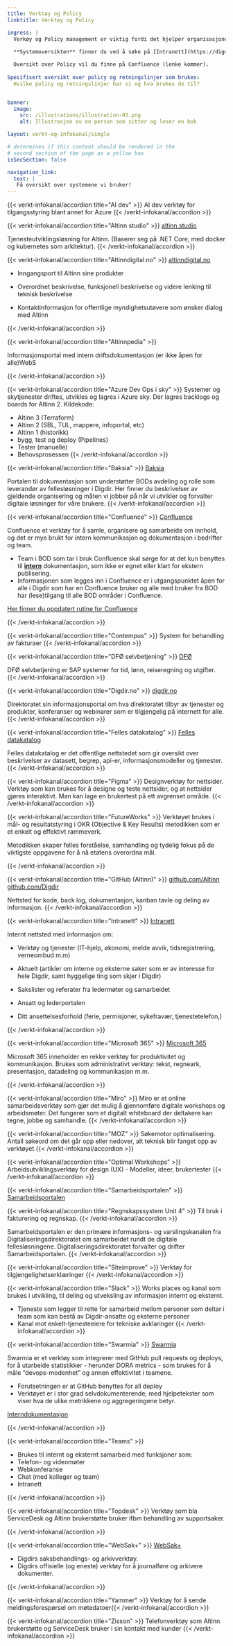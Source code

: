```yaml
---
title: Verktøy og Policy  
linktitle: Verktøy og Policy

ingress: |
  Verkøy og Policy management er viktig fordi det hjelper organisasjoner med å etablere klare retningslinjer og regler som sikrer at de opererer effektivt, i samsvar med lover og forskrifter, og beskytter mot risiko. Det gir struktur for beslutningstaking, sikrer konsekvent atferd, og gjør det lettere å håndtere endringer og overholdelse av interne og eksterne krav.
  
  **Systemoversikten** finner du ved å søke på [Intranett](https://digdir.sharepoint.com/?locale=en-gb&inPlaceNav=portals).  

  Oversikt over Policy vil du finne på Confluence (lenke kommer).
  
Spesifisert oversikt over policy og retningslinjer som brukes:
  Hvilke policy og retningslinjer har vi og hva brukes de til?


banner:
  image:
    src: /illustrations/illustration-03.png
    alt: Illustrasjon av en person som sitter og leser en bok

layout: verkt-og-infokanal/single

# determines if this content should be rendered in the
# second section of the page as a yellow box
isSecSection: false

navigation_link:
  text: |
   Få oversikt over systemene vi bruker!
---
```


{{< verkt-infokanal/accordion title="AI dev" >}}
AI dev verktøy for tilgangsstyring blant annet for Azure
{{< /verkt-infokanal/accordion >}}

{{< verkt-infokanal/accordion title="Altinn studio" >}}
[altinn.studio](https://altinn.studio)

Tjenesteutviklingsløsning for Altinn. (Baserer seg på .NET Core, med docker og kubernetes som arkitektur). 
{{< /verkt-infokanal/accordion >}}

{{< verkt-infokanal/accordion title="Altinndigital.no" >}}
[altinndigital.no](https://Altinndigital.no)

- Inngangsport til Altinn sine produkter

- Overordnet beskrivelse, funksjonell beskrivelse og videre lenking til teknisk beskrivelse

-	Kontaktinformasjon for offentlige myndighetsutøvere som ønsker dialog med Altinn

{{< /verkt-infokanal/accordion >}}

{{< verkt-infokanal/accordion title="Altinnpedia" >}}

Informasjonsportal med intern driftsdokumentasjon (er ikke åpen for alle)WebS

{{< /verkt-infokanal/accordion >}}

{{< verkt-infokanal/accordion title="Azure Dev Ops i sky" >}}
Systemer og skytjenester driftes, utvikles og lagres i Azure sky. 
Der lagres backlogs og boards for Altinn 2. 
Kildekode:
- Altinn 3 (Terraform)
- Altinn 2 (SBL, TUL, mappere, infoportal, etc) 
- Altinn 1 (historikk)
- bygg, test og deploy (Pipelines)
- Tester (manuelle)
- Behovsprosessen
{{< /verkt-infokanal/accordion >}}

{{< verkt-infokanal/accordion title="Baksia" >}}
[Baksia](https://baksia.digdir.no/)

Portalen til dokumentasjon som understøtter BODs avdeling og rolle som leverandør av fellesløsninger i Digdir. Her finner du beskrivelser av gjeldende organisering og måten vi jobber på når vi utvikler og forvalter digitale løsninger for våre brukere.
{{< /verkt-infokanal/accordion >}}

{{< verkt-infokanal/accordion title="Confluence" >}}
[Confluence](https://digdir.atlassian.net/wiki/home)

Confluence et verktøy for å samle, organisere og samarbeide om innhold, og det er mye brukt for intern kommunikasjon og dokumentasjon i bedrifter og team. 
- Team i BOD som tar i bruk Confluence skal sørge for at det kun benyttes til <ins>**intern**</ins> dokumentasjon, som ikke er egnet eller klart for ekstern publisering.
- Informasjonen som legges inn i Confluence er i utgangspunktet åpen for alle i Digdir som har en Confluence bruker og alle med bruker fra BOD har (lese)tilgang til alle BOD områder i Confluence.

[Her finner du oppdatert rutine for Confluence](https://digdir.sharepoint.com/:f:/r/sites/DigdirDGT/Delte%20dokumenter/General/Rutiner,%20prosedyrer%20BOD?csf=1&web=1&e=eN3Utt)

{{< /verkt-infokanal/accordion >}}

{{< verkt-infokanal/accordion title="Contempus" >}}
System for behandling av fakturaer
{{< /verkt-infokanal/accordion >}}

{{< verkt-infokanal/accordion title="DFØ selvbetjening" >}}
[DFØ ](https://dfo.no )

DFØ selvbetjening er SAP systemer for tid, lønn, reiseregning og utgifter.
{{< /verkt-infokanal/accordion >}}

{{< verkt-infokanal/accordion title="Digdir.no" >}}
[digdir.no](https://digdir.no)

Direktoratet sin informasjonsportal om hva direktoratet tilbyr av tjenester og produkter, konferanser og webinarer som er tilgjengelig på internett for alle. 
{{< /verkt-infokanal/accordion >}}

{{< verkt-infokanal/accordion title="Felles datakatalog" >}}
[Felles datakatalog](https://data.norge.no)

Felles datakatalog er det offentlige nettstedet som gir oversikt over beskrivelser av datasett, begrep, api-er, informasjonsmodeller og tjenester.
{{< /verkt-infokanal/accordion >}}

{{< verkt-infokanal/accordion title="Figma" >}}
Designverktøy for nettsider. Verktøy som kan brukes for å designe og teste nettsider, og at nettsider gjøres interaktivt. Man kan lage en brukertest på ett avgrenset område.
{{< /verkt-infokanal/accordion >}}

{{< verkt-infokanal/accordion title="FutureWorks" >}}
Verktøyet brukes i mål- og resultatstyring i OKR (Objective & Key Results) metodikken som er et enkelt og effektivt rammeverk. 

Metodikken skaper felles forståelse, samhandling og tydelig fokus på de viktigste oppgavene for å nå etatens overordna mål.

{{< /verkt-infokanal/accordion >}}

{{< verkt-infokanal/accordion title="GitHub (Altinn)" >}}
[github.com/Altinn ](https://github.com/Altinn )
[github.com/Digdir ](https://github.com/digdir )

Nettsted for kode, back log, dokumentasjon, kanban tavle og deling av informasjon.
{{< /verkt-infokanal/accordion >}}

{{< verkt-infokanal/accordion title="Intranett" >}}
[Intranett](https://digdir.sharepoint.com/?locale=en-gb&inPlaceNav=portals)

Internt nettsted med informasjon om:

- Verktøy og tjenester (IT-hjelp, økonomi, melde avvik, tidsregistrering, verneombud m.m)

- Aktuelt (artikler om interne og eksterne saker som er av interesse for hele Digdir, samt hyggelige ting som skjer i Digdir)

- Sakslister og referater fra ledermøter og samarbeidet

- Ansatt og lederportalen

- Ditt ansettelsesforhold (ferie, permisjoner, sykefravær, tjenestetelefon,)

{{< /verkt-infokanal/accordion >}}

{{< verkt-infokanal/accordion title="Microsoft 365" >}}
[Microsoft 365 ](https://www.microsoft365.com)

Microsoft 365 inneholder en rekke verktøy for produktivitet og kommunikasjon. Brukes som administrativt verktøy: tekst, regneark, presentasjon, datadeling og kommunikasjon m.m. 

{{< /verkt-infokanal/accordion >}}

{{< verkt-infokanal/accordion title="Miro" >}}
Miro er et online samarbeidsverktøy som gjør det mulig å gjennomføre digitale workshops og arbeidsmøter. Det fungerer som et digitalt whiteboard der deltakere kan tegne, jobbe og samhandle.
{{< /verkt-infokanal/accordion >}}

{{< verkt-infokanal/accordion title="MOZ" >}}
Søkemotor optimalisering. Antall søkeord om det går opp eller nedover, alt teknisk blir fanget opp av verktøyet.{{< /verkt-infokanal/accordion >}}

{{< verkt-infokanal/accordion title="Optimal Workshops" >}}
Arbeidsutviklingsverktøy for design (UX) - Modeller, ideer, brukertester
{{< /verkt-infokanal/accordion >}}

{{< verkt-infokanal/accordion title="Samarbeidsportalen" >}}
[Samarbeidsportalen](https://samarbeid.digdir.no/ )

{{< verkt-infokanal/accordion title="Regnskapssystem Unit 4" >}}
Til bruk i fakturering og regnskap. 
{{< /verkt-infokanal/accordion >}}

Samarbeidsportalen er den primære informasjons- og varslingskanalen fra Digitaliseringsdirektoratet om samarbeidet rundt de digitale fellesløsningene. Digitaliseringsdirektoratet forvalter og drifter Samarbeidsportalen.
{{< /verkt-infokanal/accordion >}}

{{< verkt-infokanal/accordion title="Siteimprove" >}}
Verktøy for tilgjengelighetserklæringer
{{< /verkt-infokanal/accordion >}}

{{< verkt-infokanal/accordion title="Slack" >}}
Works places og kanal som brukes i utvikling, til deling og utveksling av informasjon internt og eksternt.

- Tjeneste som legger til rette for samarbeid mellom personer som deltar i team som kan bestå av Digdir-ansatte og eksterne personer 
- Kanal mot enkelt-tjenesteeiere for tekniske avklaringer
{{< /verkt-infokanal/accordion >}}

{{< verkt-infokanal/accordion title="Swarmia" >}}
[Swarmia](https://app.swarmia.com/)

Swarmia er et verktøy som integrerer med GitHub pull requests og deploys, for å utarbeide statistikker - herunder DORA metrics - som brukes for å måle “devops-modenhet” og annen effektivitet i teamene. 
- Forutsetningen er at GitHub benyttes for all deploy
- Verktøyet er i stor grad selvdokumenterende, med hjelpetekster som viser hva de ulike metrikkene og aggregeringene betyr.

[Interndokumentasjon](https://digdir.atlassian.net/wiki/spaces/~6205262fa29402006879a50f/pages/3100573698/Swarmia+for+DORA+metrics+og+annen+stats+fra+teamene?force_transition=48c2ccdd-a9d8-4fdd-a05b-8a7fcb24e4bd)

{{< /verkt-infokanal/accordion >}}

{{< verkt-infokanal/accordion title="Teams" >}}
- Brukes til internt og eksternt samarbeid med funksjoner som:
- Telefon- og videomøter
- Webkonferanse
- Chat (med kolleger og team)
- Intranett

{{< /verkt-infokanal/accordion >}}

{{< verkt-infokanal/accordion title="Topdesk" >}}
Verktøy som bla ServiceDesk og Altinn brukerstøtte bruker ifbm behandling av supportsaker.

{{< /verkt-infokanal/accordion >}}

{{< verkt-infokanal/accordion title="WebSak+" >}}
[WebSak+](https://digdir.acossky.no/saksbehandling)

- Digdirs saksbehandlings- og arkivverktøy. 
- Digdirs offisielle (og eneste) verktøy for å journalføre og arkivere dokumenter.

{{< /verkt-infokanal/accordion >}}

{{< verkt-infokanal/accordion title="Yammer" >}}
Verktøy for å sende meldingsforespørsel om møtedatoer{{< /verkt-infokanal/accordion >}}

{{< verkt-infokanal/accordion title="Zisson" >}}
Telefonverktøy som Altinn brukerstøtte og ServiceDesk bruker i sin kontakt med kunder
{{< /verkt-infokanal/accordion >}}


